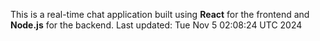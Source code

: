 This is a real-time chat application built using **React** for the frontend and **Node.js** for the backend.
Last updated: Tue Nov  5 02:08:24 UTC 2024
